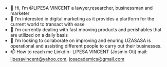 - 👋 Hi, I’m @LIPESA VINCENT a lawyer,researcher, businessman and marketer
- 👀 I’m interested in digital marketing as it provides a plartform for the current world to transact with ease
- 🌱 I’m currently dealing with fast mooving products and perishables that are utilized on a daily basis
- 💞️ I’m looking to collaborate on improving and enuring UZASASA is operational and assisting different people to carry out their businesses.
- 📫 How to reach me LinkdIn- LIPESA VINCENT (Josmin Oti) mail: lipesavincent@yahoo.com, josacademics@gmail.com

<!---
LIPESAVINCENT/LIPESAVINCENT is a ✨ special ✨ repository because its `README.md` (this file) appears on your GitHub profile.
You can click the Preview link to take a look at your changes.
--->
